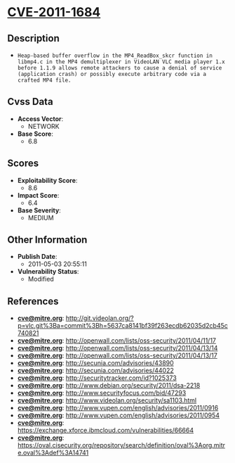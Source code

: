 
# [CVE-2011-1684](https://cve.mitre.org/cgi-bin/cvename.cgi?name=CVE-2011-1684)

## Description

- `Heap-based buffer overflow in the MP4_ReadBox_skcr function in libmp4.c in the MP4 demultiplexer in VideoLAN VLC media player 1.x before 1.1.9 allows remote attackers to cause a denial of service (application crash) or possibly execute arbitrary code via a crafted MP4 file.`

## Cvss Data

- **Access Vector**:
  - NETWORK
- **Base Score**:
  - 6.8

## Scores

- **Exploitability Score**:
  - 8.6
- **Impact Score**:
  - 6.4
- **Base Severity**:
  - MEDIUM

## Other Information

- **Publish Date**:
  - 2011-05-03 20:55:11
- **Vulnerability Status**:
  - Modified

## References

- **cve@mitre.org**: http://git.videolan.org/?p=vlc.git%3Ba=commit%3Bh=5637ca8141bf39f263ecdb62035d2cb45c740821
- **cve@mitre.org**: http://openwall.com/lists/oss-security/2011/04/11/17
- **cve@mitre.org**: http://openwall.com/lists/oss-security/2011/04/13/14
- **cve@mitre.org**: http://openwall.com/lists/oss-security/2011/04/13/17
- **cve@mitre.org**: http://secunia.com/advisories/43890
- **cve@mitre.org**: http://secunia.com/advisories/44022
- **cve@mitre.org**: http://securitytracker.com/id?1025373
- **cve@mitre.org**: http://www.debian.org/security/2011/dsa-2218
- **cve@mitre.org**: http://www.securityfocus.com/bid/47293
- **cve@mitre.org**: http://www.videolan.org/security/sa1103.html
- **cve@mitre.org**: http://www.vupen.com/english/advisories/2011/0916
- **cve@mitre.org**: http://www.vupen.com/english/advisories/2011/0954
- **cve@mitre.org**: https://exchange.xforce.ibmcloud.com/vulnerabilities/66664
- **cve@mitre.org**: https://oval.cisecurity.org/repository/search/definition/oval%3Aorg.mitre.oval%3Adef%3A14741
